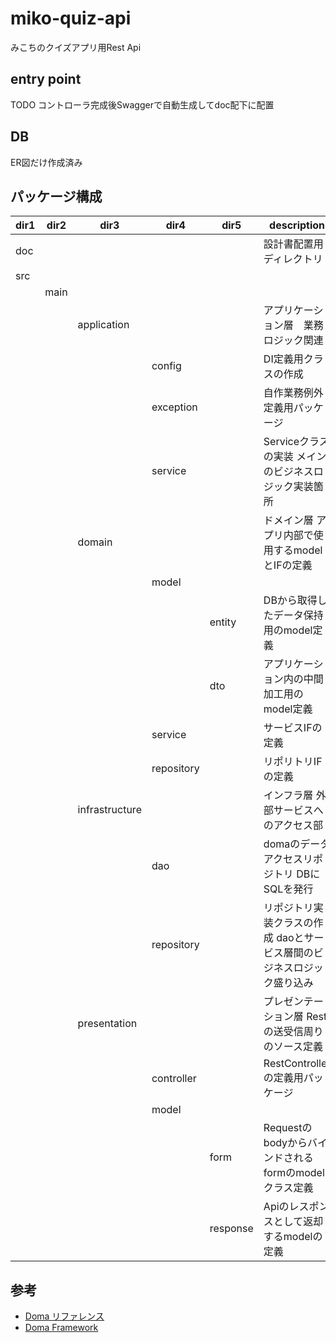 # miko-quiz-api
みこちのクイズアプリ用Rest Api

## entry point
TODO コントローラ完成後Swaggerで自動生成してdoc配下に配置

## DB
ER図だけ作成済み

## パッケージ構成
| dir1 | dir2  | dir3           | dir4       | dir5     | description
|----  |----   |----            |----        |----      | ----
| doc  |       |                |            |          | 設計書配置用ディレクトリ
| src  |       |                |            |          |
|      | main  |                |            |          |
|      |       | application    |            |          | アプリケーション層　業務ロジック関連
|      |       |                | config     |          | DI定義用クラスの作成
|      |       |                | exception  |          | 自作業務例外定義用パッケージ
|      |       |                | service    |          | Serviceクラスの実装 メインのビジネスロジック実装箇所
|      |       | domain         |            |          | ドメイン層 アプリ内部で使用するmodelとIFの定義
|      |       |                | model      |          | 
|      |       |                |            | entity   | DBから取得したデータ保持用のmodel定義
|      |       |                |            | dto      | アプリケーション内の中間加工用のmodel定義
|      |       |                | service    |          | サービスIFの定義
|      |       |                | repository |          | リポリトリIFの定義
|      |       | infrastructure |            |          | インフラ層 外部サービスへのアクセス部
|      |       |                | dao        |          | domaのデータアクセスリポジトリ DBにSQLを発行
|      |       |                | repository |          | リポジトリ実装クラスの作成 daoとサービス層間のビジネスロジック盛り込み
|      |       | presentation   |            |          | プレゼンテーション層 Restの送受信周りのソース定義
|      |       |                | controller |          | RestControllerの定義用パッケージ
|      |       |                | model      |          |
|      |       |                |            | form     | Requestのbodyからバインドされるformのmodelクラス定義
|      |       |                |            | response | Apiのレスポンスとして返却するmodelの定義

## 参考
- [Doma リファレンス](http://doma.seasar.org/reference/index.html)
- [Doma Framework](https://github.com/domaframework/doma-spring-boot)

